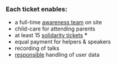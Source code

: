 ### Each ticket enables:

- a full-time [awareness team](consensus.html#awareness) on site
- child-care for attending parents
- at least 15 [solidarity tickets](#solidarity) **&#42;**
- equal payment for helpers & speakers
- recording of talks
- [responsible](consensus.html#privacy) handling of user data

